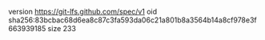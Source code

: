 version https://git-lfs.github.com/spec/v1
oid sha256:83bcbac68d6ea8c87c3fa593da06c21a801b8a3564b14a8cf978e3f663939185
size 233
